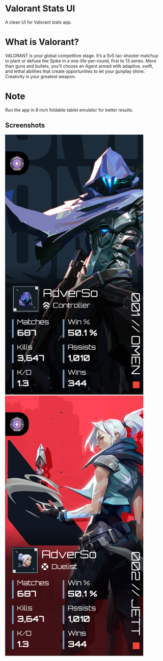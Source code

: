 # Valorant Stats UI

A clean UI for Valorant stats app.

# What is Valorant?

VALORANT is your global competitive stage. It’s a 5v5 tac-shooter matchup to plant or defuse the Spike in a one-life-per-round, first to 13 series. More than guns and bullets, you’ll choose an Agent armed with adaptive, swift, and lethal abilities that create opportunities to let your gunplay shine.
Creativity is your greatest weapon.

# Note

Run the app in 8 inch foldable tablet emulator for better results.

## Screenshots
<img width="450" alt="Screenshot" src="https://github.com/Prd1899/04-Valorant_UI/blob/master/assets/final1.png?raw=true">       <img width="450" alt="Screenshot" src="https://github.com/Prd1899/04-Valorant_UI/blob/master/assets/final2.png?raw=true">



